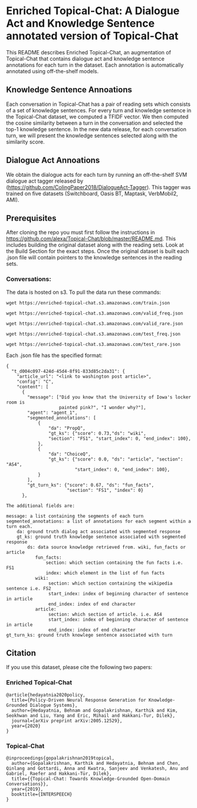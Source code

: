 # Enriched Topical-Chat: A Dialogue Act and Knowledge Sentence annotated version of Topical-Chat

This README describes Enriched Topical-Chat, an augmentation of Topical-Chat that contains dialogue act and knowledge sentence annotations for each turn in the dataset. Each annotation is automatically annotated using off-the-shelf models.

## Knowledge Sentence Annoations

Each conversation in Topical-Chat has a pair of reading sets which consists of a set of knowledge sentences. For every turn and knowledge sentence in the Topical-Chat dataset, we computed a TFIDF vector. We then computed the cosine similarity between a turn in the conversation and selected the top-1 knowledge sentence. In the new data release, for each conversation turn, we will present the knowledge sentences selected along with the similarity score.

## Dialogue Act Annoations

We obtain the dialogue acts for each turn by running an off-the-shelf SVM dialogue act tagger released by (https://github.com/ColingPaper2018/DialogueAct-Tagger). 
This tagger was trained on five datasets (Switchboard, Oasis BT, Maptask, VerbMobil2, AMI).

## Prerequisites

After cloning the repo you must first follow the instructions in https://github.com/alexa/Topical-Chat/blob/master/README.md. This includes building the original dataset along with the reading sets. Look at the Build Section for the exact steps. Once the original dataset is built each .json file will contain pointers to the knowledge sentences in the reading sets.

### Conversations:
The data is hosted on s3. To pull the data run these commands: 
```
wget https://enriched-topical-chat.s3.amazonaws.com/train.json

wget https://enriched-topical-chat.s3.amazonaws.com/valid_freq.json

wget https://enriched-topical-chat.s3.amazonaws.com/valid_rare.json

wget https://enriched-topical-chat.s3.amazonaws.com/test_freq.json

wget https://enriched-topical-chat.s3.amazonaws.com/test_rare.json
```

Each .json file has the specified format:
    
```    
{
  "t_d004c097-424d-45d4-8f91-833d85c2da31": {
    "article_url": "<link to washington post article>",
    "config": "C",
    "content": [
      {
        "message": ["Did you know that the University of Iowa's locker room is 
                    painted pink?", "I wonder why?"],
        "agent": "agent_1",
        "segmented_annotations": [
            {
                "da": "PropQ",
                "gt_ks": {"score": 0.73,"ds": "wiki", 
                "section": "FS1", "start_index": 0, "end_index": 100},
            }, 
            {
                "da": "ChoiceQ",
                "gt_ks": {"score": 0.0, "ds": "article", "section": "AS4", 
                          "start_index": 0, "end_index": 100},
            }
        ],
        "gt_turn_ks": {"score": 0.67, "ds": "fun_facts", 
                       "section": "FS1", "index": 0}
      },
``` 
```
The additional fields are:

message: a list containing the segments of each turn
segmented_annotations: a list of annotations for each segment within a turn each.
    da: ground truth dialog act associated with segmented response
    gt_ks: ground truth knowledge sentence associated with segmented response
        ds: data source knowledge retrieved from. wiki, fun_facts or article           
           fun_facts:
               section: which section containing the fun facts i.e. FS1
               index: which element in the list of fun facts
           wiki:
                section: which section containing the wikipedia sentence i.e. FS2
                start_index: index of beginning character of sentence in article
                end_index: index of end character
           article:
                section: which section of article. i.e. AS4
                start_index: index of beginning character of sentence in article
                end_index: index of end character
gt_turn_ks: ground truth knowlege sentence associated with turn
```

## Citation
If you use this dataset, please cite the following two papers:
### Enriched Topical-Chat
```
@article{hedayatnia2020policy,
  title={Policy-Driven Neural Response Generation for Knowledge-Grounded Dialogue Systems},
  author={Hedayatnia, Behnam and Gopalakrishnan, Karthik and Kim, Seokhwan and Liu, Yang and Eric, Mihail and Hakkani-Tur, Dilek},
  journal={arXiv preprint arXiv:2005.12529},
  year={2020}
}

```
### Topical-Chat
```
@inproceedings{gopalakrishnan2019topical,
  author={Gopalakrishnan, Karthik and Hedayatnia, Behnam and Chen, Qinlang and Gottardi, Anna and Kwatra, Sanjeev and Venkatesh, Anu and Gabriel, Raefer and Hakkani-Tür, Dilek},
  title={{Topical-Chat: Towards Knowledge-Grounded Open-Domain Conversations}},
  year={2019},
  booktitle={INTERSPEECH}
}

```
